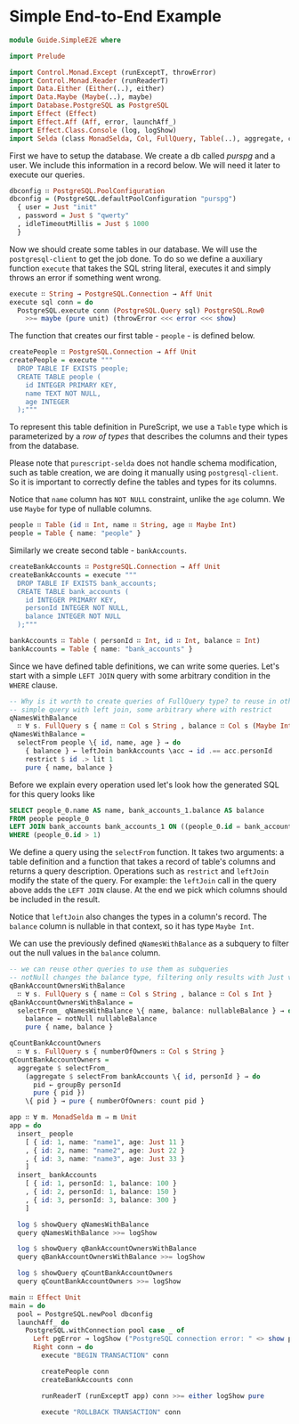 # Simple End-to-End Example

```purescript
module Guide.SimpleE2E where

import Prelude

import Control.Monad.Except (runExceptT, throwError)
import Control.Monad.Reader (runReaderT)
import Data.Either (Either(..), either)
import Data.Maybe (Maybe(..), maybe)
import Database.PostgreSQL as PostgreSQL
import Effect (Effect)
import Effect.Aff (Aff, error, launchAff_)
import Effect.Class.Console (log, logShow)
import Selda (class MonadSelda, Col, FullQuery, Table(..), aggregate, count, groupBy, insert_, leftJoin, lit, notNull, query, restrict, selectFrom, selectFrom_, showQuery, (.==), (.>))
```

First we have to setup the database.
We create a db called *purspg* and a user.
We include this information in a record below.
We will need it later to execute our queries.

```purescript
dbconfig ∷ PostgreSQL.PoolConfiguration
dbconfig = (PostgreSQL.defaultPoolConfiguration "purspg")
  { user = Just "init"
  , password = Just $ "qwerty"
  , idleTimeoutMillis = Just $ 1000
  }
```

Now we should create some tables in our database.
We will use the `postgresql-client` to get the job done.
To do so we define a auxiliary function `execute` that takes the SQL string literal, executes it and simply throws an error if something went wrong.

```purescript
execute ∷ String → PostgreSQL.Connection → Aff Unit
execute sql conn = do
  PostgreSQL.execute conn (PostgreSQL.Query sql) PostgreSQL.Row0
    >>= maybe (pure unit) (throwError <<< error <<< show)
```

The function that creates our first table - `people` - is defined below.

```purescript
createPeople ∷ PostgreSQL.Connection → Aff Unit
createPeople = execute """
  DROP TABLE IF EXISTS people;
  CREATE TABLE people (
    id INTEGER PRIMARY KEY,
    name TEXT NOT NULL,
    age INTEGER
  );"""
```

To represent this table definition in PureScript, we use a `Table` type which is parameterized by a *row of types* that describes the columns and their types from the database.

Please note that `purescript-selda` does not handle schema modification, such as table creation, we are doing it manually using `postgresql-client`.
So it is important to correctly define the tables and types for its columns.

Notice that `name` column has `NOT NULL` constraint, unlike the `age` column.
We use `Maybe` for type of nullable columns.

```purescript
people ∷ Table (id ∷ Int, name ∷ String, age ∷ Maybe Int)
people = Table { name: "people" }
```

Similarly we create second table - `bankAccounts`.

```purescript
createBankAccounts ∷ PostgreSQL.Connection → Aff Unit
createBankAccounts = execute """
  DROP TABLE IF EXISTS bank_accounts;
  CREATE TABLE bank_accounts (
    id INTEGER PRIMARY KEY,
    personId INTEGER NOT NULL,
    balance INTEGER NOT NULL
  );"""

bankAccounts ∷ Table ( personId ∷ Int, id ∷ Int, balance ∷ Int)
bankAccounts = Table { name: "bank_accounts" }
```

Since we have defined table definitions, we can write some queries.
Let's start with a simple `LEFT JOIN` query with some arbitrary condition in the `WHERE` clause.

```purescript
-- Why is it worth to create queries of FullQuery type? to reuse in other queries
-- simple query with left join, some arbitrary where with restrict
qNamesWithBalance
  ∷ ∀ s. FullQuery s { name ∷ Col s String , balance ∷ Col s (Maybe Int) }
qNamesWithBalance = 
  selectFrom people \{ id, name, age } → do
    { balance } ← leftJoin bankAccounts \acc → id .== acc.personId
    restrict $ id .> lit 1
    pure { name, balance }
```

Before we explain every operation used let's look how the generated SQL for this query looks like

  ```sql
  SELECT people_0.name AS name, bank_accounts_1.balance AS balance
  FROM people people_0
  LEFT JOIN bank_accounts bank_accounts_1 ON ((people_0.id = bank_accounts_1.personId))
  WHERE (people_0.id > 1)
  ```

We define a query using the `selectFrom` function.
It takes two arguments: a table definition and a function that takes a record of table's columns and returns a query description.
Operations such as `restrict` and `leftJoin` modify the state of the query.
For example: the `leftJoin` call in the query above adds the `LEFT JOIN` clause.
At the end we pick which columns should be included in the result.

Notice that `leftJoin` also changes the types in a column's record. The `balance` column is nullable in that context, so it has type `Maybe Int`.

We can use the previously defined `qNamesWithBalance` as a subquery to filter out the null values in the `balance` column.

```purescript
-- we can reuse other queries to use them as subqueries
-- notNull changes the balance type, filtering only results with Just values
qBankAccountOwnersWithBalance
  ∷ ∀ s. FullQuery s { name ∷ Col s String , balance ∷ Col s Int }
qBankAccountOwnersWithBalance = 
  selectFrom_ qNamesWithBalance \{ name, balance: nullableBalance } → do
    balance ← notNull nullableBalance
    pure { name, balance }
```



```purescript
qCountBankAccountOwners
  ∷ ∀ s. FullQuery s { numberOfOwners ∷ Col s String }
qCountBankAccountOwners = 
  aggregate $ selectFrom_
    (aggregate $ selectFrom bankAccounts \{ id, personId } → do
      pid ← groupBy personId
      pure { pid })
    \{ pid } → pure { numberOfOwners: count pid }

app ∷ ∀ m. MonadSelda m ⇒ m Unit
app = do
  insert_ people
    [ { id: 1, name: "name1", age: Just 11 }
    , { id: 2, name: "name2", age: Just 22 }
    , { id: 3, name: "name3", age: Just 33 }
    ]
  insert_ bankAccounts
    [ { id: 1, personId: 1, balance: 100 }
    , { id: 2, personId: 1, balance: 150 }
    , { id: 3, personId: 3, balance: 300 }
    ]

  log $ showQuery qNamesWithBalance
  query qNamesWithBalance >>= logShow

  log $ showQuery qBankAccountOwnersWithBalance
  query qBankAccountOwnersWithBalance >>= logShow

  log $ showQuery qCountBankAccountOwners
  query qCountBankAccountOwners >>= logShow

main ∷ Effect Unit
main = do
  pool ← PostgreSQL.newPool dbconfig
  launchAff_ do
    PostgreSQL.withConnection pool case _ of
      Left pgError → logShow ("PostgreSQL connection error: " <> show pgError)
      Right conn → do
        execute "BEGIN TRANSACTION" conn

        createPeople conn
        createBankAccounts conn

        runReaderT (runExceptT app) conn >>= either logShow pure

        execute "ROLLBACK TRANSACTION" conn
```
